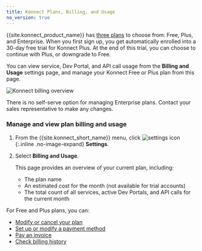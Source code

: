 ```yaml
---
title: Konnect Plans, Billing, and Usage
no_version: true
---
```


{{site.konnect_product_name}} has [three plans](/konnect-platform/plans) to
choose from: Free, Plus, and Enterprise. When you first sign up, you get
automatically enrolled into a 30-day free trial for Konnect Plus. At the end of
this trial, you can choose to continue with Plus, or downgrade to Free.

You can view service, Dev Portal, and API call usage from the **Billing and Usage**
settings page, and manage your Konnect Free or Plus plan from this page.

![Konnect billing overview](/assets/images/docs/konnect/konnect-billing-settings.png)

There is no self-serve option for managing Enterprise plans.
Contact your sales representative to make any changes.

### Manage and view plan billing and usage

1. From the {{site.konnect_short_name}} menu, click
![settings icon](/assets/images/icons/konnect/konnect-settings.svg){:.inline .no-image-expand} **Settings**.

2. Select **Billing and Usage**.

    This page provides an overview of your current plan, including:

    * The plan name
    * An estimated cost for the month (not available for trial accounts)
    * The total count of all services, active Dev Portals, and API calls for
    the current month

For Free and Plus plans, you can:
* [Modify or cancel your plan](/konnect/account-management/change-plan)
* [Set up or modify a payment method](/konnect/account-management/billing#modify-a-payment-method)
* [Pay an invoice](/konnect/account-management/billing#pay-an-invoice)
* [Check billing history](/konnect/account-management/billing#view-billing-history)
